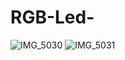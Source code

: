# RGB-Led-
![IMG_5030](https://user-images.githubusercontent.com/71345181/159929542-2ed49e23-faf7-4215-96f7-abcae15c5d56.jpg)
![IMG_5031](https://user-images.githubusercontent.com/71345181/159929547-632fb78a-87d0-4e42-b695-209068561253.jpg)
